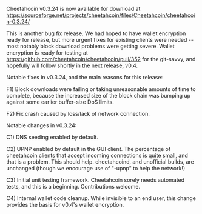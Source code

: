 Cheetahcoin v0.3.24 is now available for download at
https://sourceforge.net/projects/cheetahcoin/files/Cheetahcoin/cheetahcoin-0.3.24/

This is another bug fix release.  We had hoped to have wallet encryption ready for release, but more urgent fixes for existing clients were needed -- most notably block download problems were getting severe.  Wallet encryption is ready for testing at https://github.com/cheetahcoin/cheetahcoin/pull/352 for the git-savvy, and hopefully will follow shortly in the next release, v0.4.

Notable fixes in v0.3.24, and the main reasons for this release:

F1) Block downloads were failing or taking unreasonable amounts of time to complete, because the increased size of the block chain was bumping up against some earlier buffer-size DoS limits.

F2) Fix crash caused by loss/lack of network connection.

Notable changes in v0.3.24:

C1) DNS seeding enabled by default.

C2) UPNP enabled by default in the GUI client.  The percentage of cheetahcoin clients that accept incoming connections is quite small, and that is a problem.  This should help.  cheetahcoind, and unofficial builds, are unchanged (though we encourage use of "-upnp" to help the network!)

C3) Initial unit testing framework.  Cheetahcoin sorely needs automated tests, and this is a beginning.  Contributions welcome.

C4) Internal wallet code cleanup.  While invisible to an end user, this change provides the basis for v0.4's wallet encryption.
